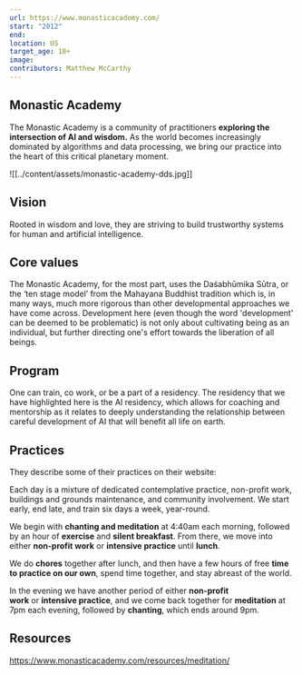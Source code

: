 ```yaml
---
url: https://www.monasticacademy.com/
start: "2012"
end: 
location: US
target_age: 18+
image: 
contributors: Matthew McCarthy
---
```


## Monastic Academy 

The Monastic Academy is a community of practitioners **exploring the intersection of AI and wisdom.** As the world becomes increasingly dominated by algorithms and data processing, we bring our practice into the heart of this critical planetary moment. 

![[../content/assets/monastic-academy-dds.jpg]]

## Vision

Rooted in wisdom and love, they are striving to build trustworthy systems for human and artificial intelligence.

## Core values 

The Monastic Academy, for the most part, uses the Daśabhūmika Sūtra, or the ‘ten stage model’ from the Mahayana Buddhist tradition which is, in many ways, much more rigorous than other developmental approaches we have come across. Development here (even though the word 'development' can be deemed to be problematic) is not only about cultivating being as an individual, but further directing one's effort towards the liberation of all beings.

## Program 

One can train, co work, or be a part of a residency. The residency that we have highlighted here is the AI residency, which allows for coaching and mentorship as it relates to deeply understanding the relationship between careful development of AI that will benefit all life on earth.

## Practices 

They describe some of their practices on their website: 

Each day is a mixture of dedicated contemplative practice, non-profit work, buildings and grounds maintenance, and community involvement. We start early, end late, and train six days a week, year-round.

We begin with **chanting and meditation** at 4:40am each morning, followed by an hour of **exercise** and **silent breakfast**. From there, we move into either **non-profit work** or **intensive practice** until **lunch**.

We do **chores** together after lunch, and then have a few hours of free **time to practice on our own**, spend time together, and stay abreast of the world.

In the evening we have another period of either **non-profit work** or **intensive practice**, and we come back together for **meditation** at 7pm each evening, followed by **chanting**, which ends around 9pm.

## Resources 

https://www.monasticacademy.com/resources/meditation/